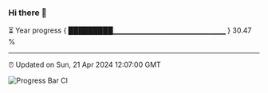### Hi there 👋

⏳ Year progress { █████████▁▁▁▁▁▁▁▁▁▁▁▁▁▁▁▁▁▁▁▁▁ } 30.47 %

---

⏰ Updated on Sun, 21 Apr 2024 12:07:00 GMT

![Progress Bar CI](https://github.com/liununu/liununu/workflows/Progress%20Bar%20CI/badge.svg)
